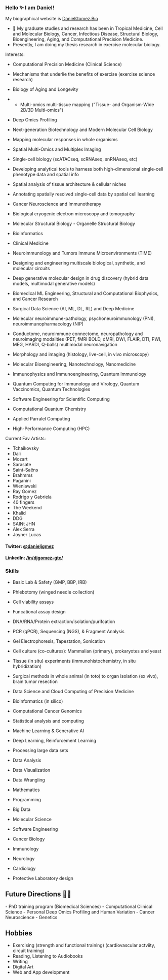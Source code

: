 ### Hello ✨ I am Daniel!

My biographical website is <a href="https://www.danielgomez.bio">DanielGomez.Bio</a>

- 🔭 My graduate studies and research has been in Tropical Medicine, Cell and Molecular Biology, Cancer, Infectious Disease, Structural Biology, Bioengineering, Aging, and Computational Precision Medicine. 
- Presently, I am doing my thesis research in exercise molecular biology.

Interests:
- Computational Precision Medicine (Clinical Science)
- Mechanisms that underlie the benefits of exercise (exercise science research)
- Biology of Aging and Longevity
- - Multi-omics multi-tissue mapping ("Tissue- and Organism-Wide 2D/3D Multi-omics")
- Deep Omics Profiling
- Next-generation Biotechnology and Modern Molecular Cell Biology
- Mapping molecular responses in whole organisms


- Spatial Multi-Omics and Multiplex Imaging
- Single-cell biology (scATACseq, scRNAseq, snRNAseq, etc)
- Developing analytical tools to harness both high-dimensional single-cell phenotype data and spatial info
- Spatial analysis of tissue architecture & cellular niches
- Annotating spatially resolved single-cell data by spatial cell learning
  
- Cancer Neuroscience and Immunotherapy
- Biological cryogenic electron microscopy and tomography 
- Molecular Structural Biology - Organelle Structural Biology
- Bioinformatics
- Clinical Medicine
- Neuroimmunology and Tumors Immune Microenvironments (TiME)
- Designing and engineering multiscale biological, synthetic, and molecular circuits
- Deep generative molecular design in drug discovery (hybrid data models, multimodal generative models)

- Biomedical ML Engineering, Structural and Computational Biophysics, and Cancer Research
- Surgical Data Science (AI, ML, DL, RL) and Deep Medicine
- Molecular neuroimmune-pathology, psychoneuroimmunology (PNI), neuroimmunopharmacology (NIP)
- Conductome, neuroimmune connectome, neuropathology and neuroimaging modalities (PET, fMRI BOLD, dMRI, DWI, FLAIR, DTI, PWI, MEG, HARDI, Q-balls) multimodal neuronavigation 
- Morphology and imaging (histology, live-cell, in vivo microscopy)

- Molecular Bioengineering, Nanotechnology, Nanomedicine
- Immunophysics and Immunoengineering, Quantum Immunology
- Quantum Computing for Immunology and Virology, Quantum Vaccinomics, Quantum Technologies
- Software Engineering for Scientific Computing
- Computational Quantum Chemistry
- Applied Parralel Computing
- High-Performance Computing (HPC)

Current Fav Artists:
- Tchaikovsky
- Dali
- Mozart
- Sarasate
- Saint-Saëns
- Brahmms
- Paganini
- Wieniawski
- Ray Gomez
- Rodrigo y Gabriela
- 40 fingers
- The Weekend
- Khalid
- DDG
- SAINt JHN
- Alex Serra
- Joyner Lucas


#### Twitter: [@danieljgmez](https://twitter.com/danieljgmez) 
#### LinkedIn: [/in/djgomez-gtc/](https://www.linkedin.com/in/djgomez-gtc) 

### Skills

- Basic Lab & Safety (GMP, BBP, IRB)	
- Phlebotomy (winged needle collection)
- Cell viability assays
- Funcational assay design
- DNA/RNA/Protein extraction/isolation/purifcation
- PCR (qPCR), Sequencing (NGS), & Fragment Analysis
- Gel Electrophoresis, Tapestation, Sonication

  
- Cell culture (co-cultures): Mammalian (primary), prokaryotes and yeast 
- Tissue (in situ) experiments (immunohistochemistry, in situ hybridization)
- Surgical methods in whole animal (in toto) to organ isolation (ex vivo), brain tumor resection

- Data Science and Cloud Computing of Precision Medicine
- Bioinformatics (in silico)
- Computational Cancer Genomics 
- Statistical analysis and computing
- Machine Learning & Generative AI
- Deep Learning, Reinforcement Learning
- Processing large data sets

- Data Analysis 
- Data Visualization
- Data Wrangling
- Mathematics
- Programming
- Big Data
- Molecular Science
- Software Engineering
- Cancer Biology
- Immunology
- Neurology
- Cardiology
- Protective Laboratory design
	
<h2>Future Directions &#x1F468;&#x200D;&#x1F4BB;</h2>
- PhD training program (Biomedical Sciences)
- Computational Clinical Science
- Personal Deep Omics Profiling and Human Variation
- Cancer Neuroscience
- Genetics

## Hobbies
- Exercising (strength and functional training) (cardiovascular actviity, circuit training)
- Reading, Listening to Audiobooks
- Writing
- Digital Art
- Web and App development



	
</html>

